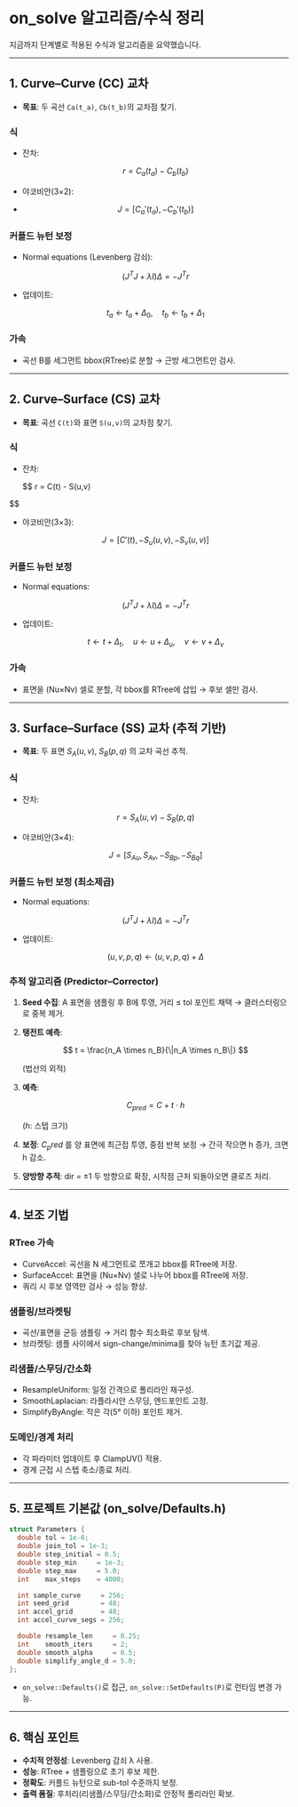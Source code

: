 # on_solve 알고리즘/수식 정리

지금까지 단계별로 적용된 수식과 알고리즘을 요약했습니다.

---

## 1. Curve–Curve (CC) 교차

- **목표**: 두 곡선 `Ca(t_a)`, `Cb(t_b)`의 교차점 찾기.

### 식
- 잔차:  

  $$
  r = C_a(t_a) - C_b(t_b)
  $$

- 야코비안(3×2):
-   
  $$
  J = [C_a'(t_a), -C_b'(t_b)]
  $$

### 커플드 뉴턴 보정
- Normal equations (Levenberg 감쇠):  

  $$
  (J^T J + \lambda I) \Delta = -J^T r
  $$
  
- 업데이트:  

  $$
   t_a \leftarrow t_a + \Delta_0, \quad t_b \leftarrow t_b + \Delta_1
  $$

### 가속
- 곡선 B를 세그먼트 bbox(RTree)로 분할 → 근방 세그먼트만 검사.

---

## 2. Curve–Surface (CS) 교차

- **목표**: 곡선 `C(t)`와 표면 `S(u,v)`의 교차점 찾기.

### 식
- 잔차:

  $$
  r = C(t) - S(u,v)

 $$
- 야코비안(3×3):
  
  $$
  J = [C'(t), -S_u(u,v), -S_v(u,v)]
  $$

### 커플드 뉴턴 보정
- Normal equations:
   
  $$
  (J^T J + \lambda I) \Delta = -J^T r
  $$

- 업데이트:  

  $$
  t \leftarrow t + \Delta_t, \quad u \leftarrow u + \Delta_u, \quad v \leftarrow v + \Delta_v
  $$
  

### 가속
- 표면을 (Nu×Nv) 셀로 분할, 각 bbox를 RTree에 삽입 → 후보 셀만 검사.

---

## 3. Surface–Surface (SS) 교차 (추적 기반)

- **목표**: 두 표면 $`S_A(u,v)`$, $`S_B(p,q)`$ 의 교차 곡선 추적.

### 식
- 잔차:  

  $$
  r = S_A(u,v) - S_B(p,q)
  $$
  
- 야코비안(3×4):
    
  $$
  J = [S_{Au}, S_{Av}, -S_{Bp}, -S_{Bq}]
  $$

### 커플드 뉴턴 보정 (최소제곱)
- Normal equations:
   
  $$
  (J^T J + \lambda I) \Delta = -J^T r
  $$
  
- 업데이트:  

  $$
  (u,v,p,q) \leftarrow (u,v,p,q) + \Delta
  $$
  

### 추적 알고리즘 (Predictor–Corrector)
1. **Seed 수집**: A 표면을 샘플링 후 B에 투영, 거리 ≤ tol 포인트 채택 → 클러스터링으로 중복 제거.
2. **탱전트 예측**:  

   $$
   t = \frac{n_A \times n_B}{\|n_A \times n_B\|}
   $$
    
   (법선의 외적)
4. **예측**:  

   $$
   C_{pred} = C + t \cdot h
   $$
     
   (h: 스텝 크기)
6. **보정**: $`C_pred`$ 를 양 표면에 최근접 투영, 중점 반복 보정 → 간극 작으면 h 증가, 크면 h 감소.
7. **양방향 추적**: dir = ±1 두 방향으로 확장, 시작점 근처 되돌아오면 클로즈 처리.

---

## 4. 보조 기법

### RTree 가속
- CurveAccel: 곡선을 N 세그먼트로 쪼개고 bbox를 RTree에 저장.
- SurfaceAccel: 표면을 (Nu×Nv) 셀로 나누어 bbox를 RTree에 저장.
- 쿼리 시 후보 영역만 검사 → 성능 향상.

### 샘플링/브라켓팅
- 곡선/표면을 균등 샘플링 → 거리 함수 최소화로 후보 탐색.
- 브라켓팅: 샘플 사이에서 sign-change/minima를 찾아 뉴턴 초기값 제공.

### 리샘플/스무딩/간소화
- ResampleUniform: 일정 간격으로 폴리라인 재구성.
- SmoothLaplacian: 라플라시안 스무딩, 엔드포인트 고정.
- SimplifyByAngle: 작은 각(5° 이하) 포인트 제거.

### 도메인/경계 처리
- 각 파라미터 업데이트 후 ClampUV() 적용.
- 경계 근접 시 스텝 축소/종료 처리.

---

## 5. 프로젝트 기본값 (on_solve/Defaults.h)

```cpp
struct Parameters {
  double tol = 1e-6;
  double join_tol = 1e-3;
  double step_initial = 0.5;
  double step_min     = 1e-3;
  double step_max     = 5.0;
  int    max_steps    = 4000;

  int sample_curve     = 256;
  int seed_grid        = 48;
  int accel_grid       = 48;
  int accel_curve_segs = 256;

  double resample_len     = 0.25;
  int    smooth_iters     = 2;
  double smooth_alpha     = 0.5;
  double simplify_angle_d = 5.0;
};
```

- `on_solve::Defaults()`로 접근, `on_solve::SetDefaults(P)`로 런타임 변경 가능.

---

## 6. 핵심 포인트

- **수치적 안정성**: Levenberg 감쇠 λ 사용.
- **성능**: RTree + 샘플링으로 초기 후보 제한.
- **정확도**: 커플드 뉴턴으로 sub-tol 수준까지 보정.
- **출력 품질**: 후처리(리샘플/스무딩/간소화)로 안정적 폴리라인 확보.
